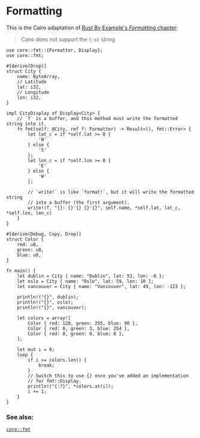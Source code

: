 # Formatting

This is the Cairo adaptation of [Rust By Example's _Formatting_ chapter](https://doc.rust-lang.org/rust-by-example/print/fmt.html):

> Cairo does not support the `{:o}` string

```cairo,editable
use core::fmt::{Formatter, Display};
use core::fmt;

#[derive(Drop)]
struct City {
    name: ByteArray,
    // Latitude
    lat: i32,
    // Longitude
    lon: i32,
}

impl CityDisplay of Display<City> {
    // `f` is a buffer, and this method must write the formatted string into it.
    fn fmt(self: @City, ref f: Formatter) -> Result<(), fmt::Error> {
        let lat_c = if *self.lat >= 0 {
            'N'
        } else {
            'S'
        };
        let lon_c = if *self.lon >= 0 {
            'E'
        } else {
            'W'
        };

        // `write!` is like `format!`, but it will write the formatted string
        // into a buffer (the first argument).
        write!(f, "{}: {}'{} {}'{}", self.name, *self.lat, lat_c, *self.lon, lon_c)
    }
}

#[derive(Debug, Copy, Drop)]
struct Color {
    red: u8,
    green: u8,
    blue: u8,
}

fn main() {
    let dublin = City { name: "Dublin", lat: 53, lon: -6 };
    let oslo = City { name: "Oslo", lat: 59, lon: 10 };
    let vancouver = City { name: "Vancouver", lat: 49, lon: -123 };

    println!("{}", dublin);
    println!("{}", oslo);
    println!("{}", vancouver);

    let colors = array![
        Color { red: 128, green: 255, blue: 90 },
        Color { red: 0, green: 3, blue: 254 },
        Color { red: 0, green: 0, blue: 0 },
    ];

    let mut i = 0;
    loop {
        if i >= colors.len() {
            break;
        }
        // Switch this to use {} once you've added an implementation
        // for fmt::Display.
        println!("{:?}", *colors.at(i));
        i += 1;
    }
}
```

### See also:

[`core::fmt`][fmt]

[fmt]: https://docs.swmansion.com/scarb/corelib/core-fmt.html
[fmt_traits]: https://docs.swmansion.com/scarb/corelib/core-fmt.html#traits
